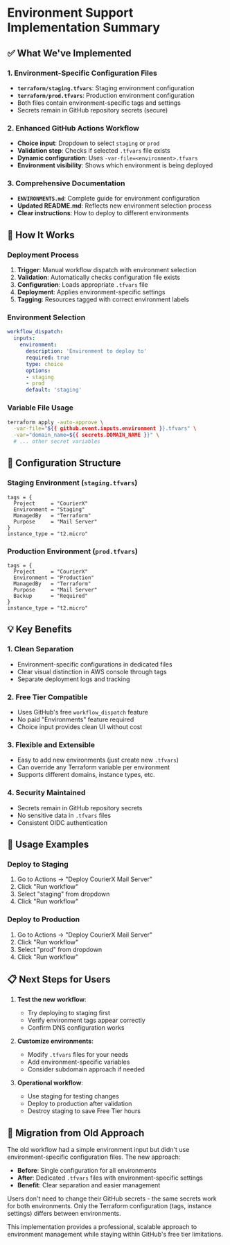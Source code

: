 # Environment Support Implementation Summary

## ✅ What We've Implemented

### 1. Environment-Specific Configuration Files

- **`terraform/staging.tfvars`**: Staging environment configuration
- **`terraform/prod.tfvars`**: Production environment configuration
- Both files contain environment-specific tags and settings
- Secrets remain in GitHub repository secrets (secure)

### 2. Enhanced GitHub Actions Workflow

- **Choice input**: Dropdown to select `staging` or `prod`
- **Validation step**: Checks if selected `.tfvars` file exists
- **Dynamic configuration**: Uses `-var-file=<environment>.tfvars`
- **Environment visibility**: Shows which environment is being deployed

### 3. Comprehensive Documentation

- **`ENVIRONMENTS.md`**: Complete guide for environment configuration
- **Updated README.md**: Reflects new environment selection process
- **Clear instructions**: How to deploy to different environments

## 🚀 How It Works

### Deployment Process

1. **Trigger**: Manual workflow dispatch with environment selection
2. **Validation**: Automatically checks configuration file exists
3. **Configuration**: Loads appropriate `.tfvars` file
4. **Deployment**: Applies environment-specific settings
5. **Tagging**: Resources tagged with correct environment labels

### Environment Selection

```yaml
workflow_dispatch:
  inputs:
    environment:
      description: 'Environment to deploy to'
      required: true
      type: choice
      options:
      - staging
      - prod
      default: 'staging'
```

### Variable File Usage

```bash
terraform apply -auto-approve \
  -var-file="${{ github.event.inputs.environment }}.tfvars" \
  -var="domain_name=${{ secrets.DOMAIN_NAME }}" \
  # ... other secret variables
```

## 🔧 Configuration Structure

### Staging Environment (`staging.tfvars`)

```hcl
tags = {
  Project     = "CourierX"
  Environment = "Staging"
  ManagedBy   = "Terraform"
  Purpose     = "Mail Server"
}
instance_type = "t2.micro"
```

### Production Environment (`prod.tfvars`)

```hcl
tags = {
  Project     = "CourierX"
  Environment = "Production"
  ManagedBy   = "Terraform"
  Purpose     = "Mail Server"
  Backup      = "Required"
}
instance_type = "t2.micro"
```

## 💡 Key Benefits

### 1. Clean Separation

- Environment-specific configurations in dedicated files
- Clear visual distinction in AWS console through tags
- Separate deployment logs and tracking

### 2. Free Tier Compatible

- Uses GitHub's free `workflow_dispatch` feature
- No paid "Environments" feature required
- Choice input provides clean UI without cost

### 3. Flexible and Extensible

- Easy to add new environments (just create new `.tfvars`)
- Can override any Terraform variable per environment
- Supports different domains, instance types, etc.

### 4. Security Maintained

- Secrets remain in GitHub repository secrets
- No sensitive data in `.tfvars` files
- Consistent OIDC authentication

## 🎯 Usage Examples

### Deploy to Staging

1. Go to Actions → "Deploy CourierX Mail Server"
2. Click "Run workflow"
3. Select "staging" from dropdown
4. Click "Run workflow"

### Deploy to Production

1. Go to Actions → "Deploy CourierX Mail Server"
2. Click "Run workflow"
3. Select "prod" from dropdown
4. Click "Run workflow"

## 📋 Next Steps for Users

1. **Test the new workflow**:
   - Try deploying to staging first
   - Verify environment tags appear correctly
   - Confirm DNS configuration works

2. **Customize environments**:
   - Modify `.tfvars` files for your needs
   - Add environment-specific variables
   - Consider subdomain approach if needed

3. **Operational workflow**:
   - Use staging for testing changes
   - Deploy to production after validation
   - Destroy staging to save Free Tier hours

## 🔄 Migration from Old Approach

The old workflow had a simple environment input but didn't use environment-specific configuration files. The new approach:

- **Before**: Single configuration for all environments
- **After**: Dedicated `.tfvars` files with environment-specific settings
- **Benefit**: Clear separation and easier management

Users don't need to change their GitHub secrets - the same secrets work for both environments. Only the Terraform configuration (tags, instance settings) differs between environments.

This implementation provides a professional, scalable approach to environment management while staying within GitHub's free tier limitations.
